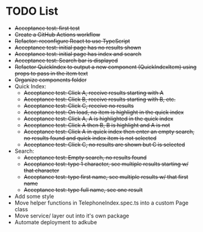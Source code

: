 # TODO List

* ~~Acceptance test: first test~~
* ~~Create a GitHub Actions workflow~~
* ~~Refactor: reconfigure React to use TypeScript~~
* ~~Acceptance test: initial page has no results shown~~
* ~~Acceptance test: initial page has index and search~~
* ~~Acceptance test: Search bar is displayed~~
* ~~Refactor QuickIndex to output a new component (QuickIndexItem) using props to pass in the item text~~
* ~~Organize components folder~~
* Quick Index:
  * ~~Acceptance test: Click A, receive results starting with A~~
  * ~~Acceptance test: Click B, receive results starting with B, etc.~~
  * ~~Acceptance test: Click C, receive no results~~
  * ~~Acceptance test: On load, no item is highlight in the quick index~~
  * ~~Acceptance test: Click A, A is highlighted in the quick index~~
  * ~~Acceptance test: Click A then B, B is highlight and A is not~~
  * ~~Acceptance test: Click A in quick index then enter an empty search, no results found and quick index item is not selected~~
  * ~~Acceptance test: Click C, no results are shown but C is selected~~
* Search:
  * ~~Acceptance test: Empty search, no results found~~
  * ~~Acceptance test: type 1 character, see multiple results starting w/ that character~~
  * ~~Acceptance test: type first name, see multiple results w/ that first name~~
  * ~~Acceptance test: type full name, see one result~~
* Add some style
* Move helper functions in TelephoneIndex.spec.ts into a custom Page class
* Move service/ layer out into it's own package
* Automate deployment to adkube



